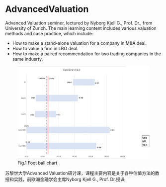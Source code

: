 # AdvancedValuation

Advanced Valuation seminer, lectured by Nyborg Kjell G., Prof. Dr., from University of Zurich. The main learning content includes various valuation methods and case practice, which include:

- How to make a stand-alone valuation for a company in M&A deal.
- How to value a firm in LBO deal.
- How to make a paired recommendation for two trading companies in the same indusrty.

<figure>
<img src = "valuation.png" width='500' height='300' class="centerImage">
<figcaption> Fig.1 Foot ball chart </figcaption>
</figure>

苏黎世大学Advanced Valuation研讨课，课程主要内容是关于各种估值方法的教授和实践，前欧洲金融学会主席Nyborg Kjell G., Prof. Dr.授课
